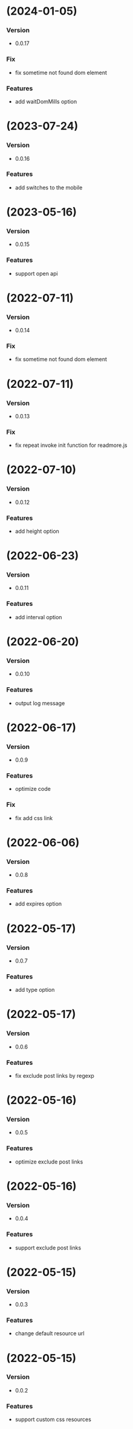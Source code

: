 # (2024-01-05)

### Version

- 0.0.17

### Fix

- fix sometime not found dom element

### Features

- add waitDomMills option

# (2023-07-24)

### Version

- 0.0.16

### Features

- add switches to the mobile

# (2023-05-16)

### Version

- 0.0.15

### Features

- support open api

# (2022-07-11)

### Version

- 0.0.14

### Fix

- fix sometime not found dom element

# (2022-07-11)

### Version

- 0.0.13

### Fix

- fix repeat invoke init function for readmore.js

# (2022-07-10)

### Version

- 0.0.12

### Features

- add height option

# (2022-06-23)

### Version

- 0.0.11

### Features

- add interval option

# (2022-06-20)

### Version

- 0.0.10

### Features

- output log message

# (2022-06-17)

### Version

- 0.0.9

### Features

- optimize code

### Fix

- fix add css link

# (2022-06-06)

### Version

- 0.0.8

### Features

- add expires option

# (2022-05-17)

### Version

- 0.0.7

### Features

- add type option

# (2022-05-17)

### Version

- 0.0.6

### Features

- fix exclude post links by regexp

# (2022-05-16)

### Version

- 0.0.5

### Features

- optimize exclude post links

# (2022-05-16)

### Version

- 0.0.4

### Features

- support exclude post links

# (2022-05-15)

### Version

- 0.0.3

### Features

- change default resource url

# (2022-05-15)

### Version

- 0.0.2

### Features

- support custom css resources